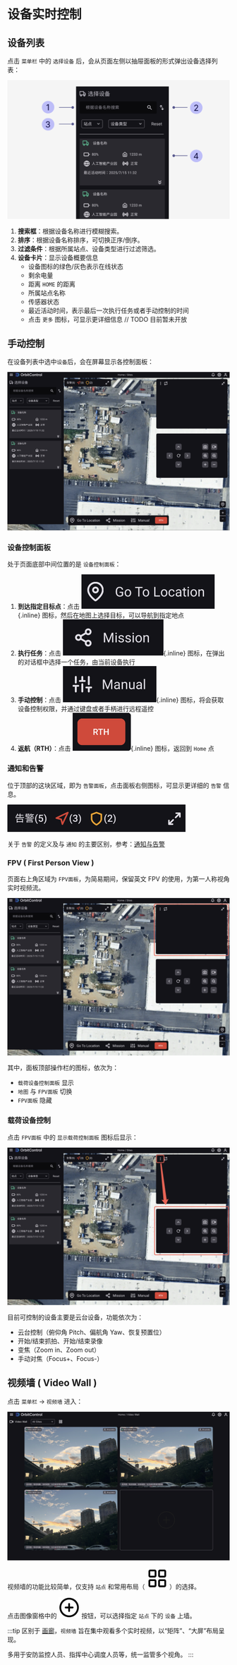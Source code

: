 # 设备实时控制

## 设备列表

点击 `菜单栏` 中的 `选择设备` 后，会从页面左侧以抽屉面板的形式弹出设备选择列表：

![](/images/orbitcontrol/user-guide/live-control-devices.png)

1. **搜索框**：根据设备名称进行模糊搜索。
2. **排序**：根据设备名称排序，可切换正序/倒序。
3. **过滤条件**：根据所属站点、设备类型进行过滤筛选。
4. **设备卡片**：显示设备概要信息
   - 设备图标的绿色/灰色表示在线状态
   - 剩余电量
   - 距离 `HOME` 的距离
   - 所属站点名称
   - 传感器状态
   - 最近活动时间，表示最后一次执行任务或者手动控制的时间
   - 点击 `更多` 图标，可显示更详细信息 // TODO 目前暂未开放

## 手动控制

在设备列表中选中`设备`后，会在屏幕显示各控制面板：

![](/images/orbitcontrol/user-guide/live-control-panels.png)

### 设备控制面板

处于页面底部中间位置的是 `设备控制面板`：

1. **到达指定目标点**：点击 ![](/images/orbitcontrol/user-guide/live-control-button-gtl.png){.inline} 图标，然后在地图上选择目标，可以导航到指定地点
2. **执行任务**：点击 ![](/images/orbitcontrol/user-guide/live-control-button-mission.png){.inline} 图标，在弹出的对话框中选择一个任务，由当前设备执行
3. **手动控制**：点击 ![](/images/orbitcontrol/user-guide/live-control-button-manual.png){.inline} 图标，将会获取设备控制权限，并通过键盘或者手柄进行远程遥控
4. **返航（RTH）**：点击 ![](/images/orbitcontrol/user-guide/live-control-button-rth.png){.inline} 图标，返回到 `Home` 点

### 通知和告警

位于顶部的这块区域，即为 `告警面板`，点击面板右侧图标，可显示更详细的 `告警` 信息。

![](/images/orbitcontrol/user-guide/live-control-panel-alert.png) 

关于 `告警` 的定义及与 `通知` 的主要区别，参考：[通知与告警](./notification.md)

### FPV ( First Person View )

页面右上角区域为 `FPV面板`，为简易期间，保留英文 FPV 的使用，为第一人称视角实时视频流。

![](/images/orbitcontrol/user-guide/live-control-panel-fpv.png) 

其中，面板顶部操作栏的图标，依次为：

- `载荷设备控制面板` 显示
- `地图` 与 `FPV面板` 切换
- `FPV面板` 隐藏

### 载荷设备控制

点击 `FPV面板` 中的 `显示载荷控制面板` 图标后显示：

![](/images/orbitcontrol/user-guide/live-control-panel-payload.png) 

目前可控制的设备主要是云台设备，功能依次为：

- 云台控制（俯仰角 Pitch、偏航角 Yaw、恢复预置位）
- 开始/结束抓拍、开始/结束录像
- 变焦（Zoom in、Zoom out）
- 手动对焦（Focus+、Focus-）

## 视频墙 ( Video Wall )

点击 `菜单栏` -> `视频墙` 进入：

![](/images/orbitcontrol/user-guide/live-control-video-wall.png) 

视频墙的功能比较简单，仅支持 `站点` 和常用布局（ ![](/icons/layout-grid.svg) ）的选择。

点击图像窗格中的 ![](/icons/circle-plus.svg)  按钮，可以选择指定 `站点` 下的 `设备` 上墙。

:::tip
区别于 [画廊](./gallery.md)，`视频墙` 旨在集中观看多个实时视频，以“矩阵”、“大屏”布局呈现。

多用于安防监控人员、指挥中心调度人员等，统一监管多个视角。
:::